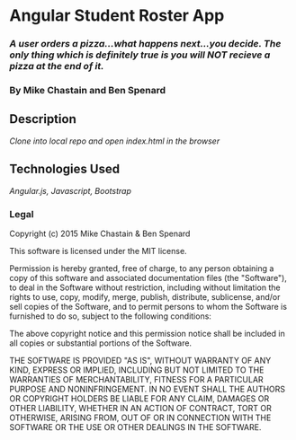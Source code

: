 # Angular Student Roster App
### _A user orders a pizza...what happens next...you decide.  The only thing which is definitely true is you will NOT recieve a pizza at the end of it._
### By Mike Chastain and Ben Spenard
## Description
_Clone into local repo and open index.html in the browser_

## Technologies Used
_Angular.js, Javascript, Bootstrap_

### Legal
Copyright (c) 2015 Mike Chastain & Ben Spenard

This software is licensed under the MIT license.

Permission is hereby granted, free of charge, to any person obtaining a copy of this software and associated documentation files (the "Software"), to deal in the Software without restriction, including without limitation the rights to use, copy, modify, merge, publish, distribute, sublicense, and/or sell copies of the Software, and to permit persons to whom the Software is furnished to do so, subject to the following conditions:

The above copyright notice and this permission notice shall be included in all copies or substantial portions of the Software.

THE SOFTWARE IS PROVIDED "AS IS", WITHOUT WARRANTY OF ANY KIND, EXPRESS OR IMPLIED, INCLUDING BUT NOT LIMITED TO THE WARRANTIES OF MERCHANTABILITY, FITNESS FOR A PARTICULAR PURPOSE AND NONINFRINGEMENT. IN NO EVENT SHALL THE AUTHORS OR COPYRIGHT HOLDERS BE LIABLE FOR ANY CLAIM, DAMAGES OR OTHER LIABILITY, WHETHER IN AN ACTION OF CONTRACT, TORT OR OTHERWISE, ARISING FROM, OUT OF OR IN CONNECTION WITH THE SOFTWARE OR THE USE OR OTHER DEALINGS IN THE SOFTWARE.
